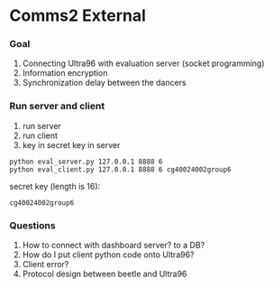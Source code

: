 # Comms2 External
### Goal 
1. Connecting Ultra96 with evaluation server (socket programming)
2. Information encryption
3. Synchronization delay between the dancers

### Run server and client
1. run server
2. run client
3. key in secret key in server
```
python eval_server.py 127.0.0.1 8888 6
python eval_client.py 127.0.0.1 8888 6 cg40024002group6
```
secret key (length is 16):
```
cg40024002group6
```

### Questions
1. How to connect with dashboard server? to a DB?
2. How do I put client python code onto Ultra96?
3. Client error?
4. Protocol design between beetle and Ultra96

